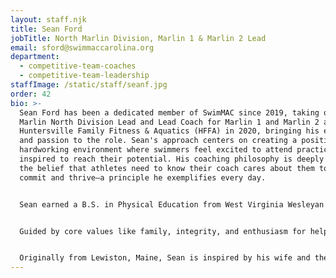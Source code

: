 ```yaml
---
layout: staff.njk
title: Sean Ford
jobTitle: North Marlin Division, Marlin 1 & Marlin 2 Lead
email: sford@swimmaccarolina.org
department:
  - competitive-team-coaches
  - competitive-team-leadership
staffImage: /static/staff/seanf.jpg
order: 42
bio: >-
  Sean Ford has been a dedicated member of SwimMAC since 2019, taking over as
  Marlin North Division Lead and Lead Coach for Marlin 1 and Marlin 2 at the
  Huntersville Family Fitness & Aquatics (HFFA) in 2020, bringing his expertise
  and passion to the role. Sean's approach centers on creating a positive,
  hardworking environment where swimmers feel excited to attend practice and are
  inspired to reach their potential. His coaching philosophy is deeply rooted in
  the belief that athletes need to know their coach cares about them to fully
  commit and thrive—a principle he exemplifies every day.


  Sean earned a B.S. in Physical Education from West Virginia Wesleyan College, where he also served as a board member for the West Virginia LSC. His previous experience includes head coaching roles at PKB in West Virginia and assistant head coaching at FCA in Pennsylvania, positions that equipped him with the skills to meet athletes at their level and communicate effectively. His work has been recognized with the West Virginia Age Group Coach of the Year award, highlighting his commitment to excellence in youth swimming.


  Guided by core values like family, integrity, and enthusiasm for helping young people achieve greatness, Sean strives to provide a meaningful and supportive experience for his swimmers. For him, SwimMAC represents a community with shared ideals and an environment where athletes and coaches alike can grow. A favorite part of his SwimMAC journey has been working alongside inspiring colleagues, especially Kathy McKee, who brings both wisdom and energy to the team.


  Originally from Lewiston, Maine, Sean is inspired by his wife and the SwimMAC family. He lives by the advice, “You are going to be okay,” and the belief that “Whether you think you can or you think you can’t, you’re right.” His goal is to offer a better experience to the next generation of athletes, giving them the support, excitement, and drive that will carry them far beyond the pool.
---
```

